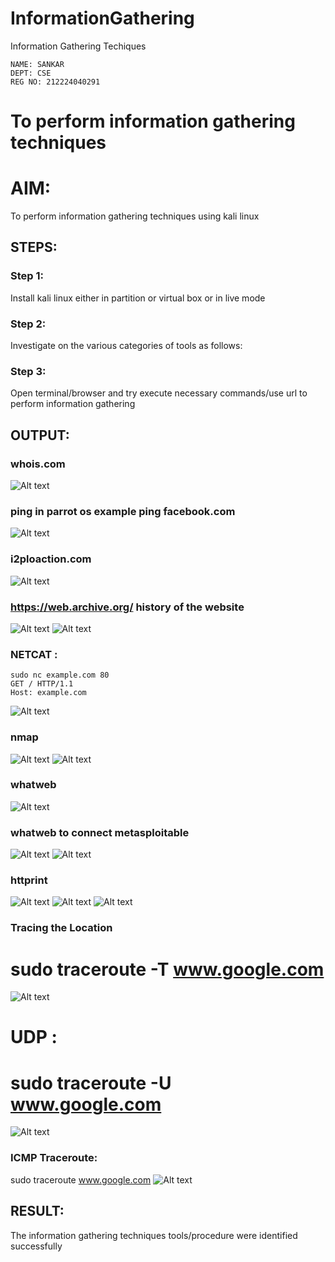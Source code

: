 # InformationGathering
Information Gathering Techiques
```
NAME: SANKAR 
DEPT: CSE
REG NO: 212224040291
```


# To perform information gathering techniques

# AIM:

To perform information gathering techniques using kali linux 

## STEPS:

### Step 1:

Install kali linux either in partition or virtual box or in live mode

### Step 2:

Investigate on the various categories of tools as follows:

### Step 3:
Open terminal/browser and try execute necessary commands/use url to perform information gathering


## OUTPUT:

### whois.com

![Alt text](img/whois.png)

### ping in parrot os example ping facebook.com

![Alt text](img/ping.png)

### i2ploaction.com

![Alt text](img/ip2.png)

### https://web.archive.org/ history of the website

![Alt text](img/data.png)
![Alt text](img/data1.png)

### NETCAT :

```
sudo nc example.com 80
GET / HTTP/1.1
Host: example.com

```

![Alt text](img/nc.png)

### nmap
![Alt text](img/nmap.png)
![Alt text](img/nmap1.png)
### whatweb

![Alt text](img/whatweb.png)

### whatweb to connect metasploitable

![Alt text](img/what1.png)
![Alt text](img/what2.png)

### httprint
![Alt text](img/httprint.png)
![Alt text](img/httprint1.png)
![Alt text](img/httprint2.png)

### Tracing the Location

# sudo traceroute -T www.google.com

![Alt text](img/traceroute1.png)

# UDP :

# sudo traceroute -U www.google.com

![Alt text](img/traceroute2.png)

### ICMP Traceroute:
sudo traceroute  www.google.com
![Alt text](img/traceroute2.png)

## RESULT:
The information gathering techniques tools/procedure were  identified successfully
